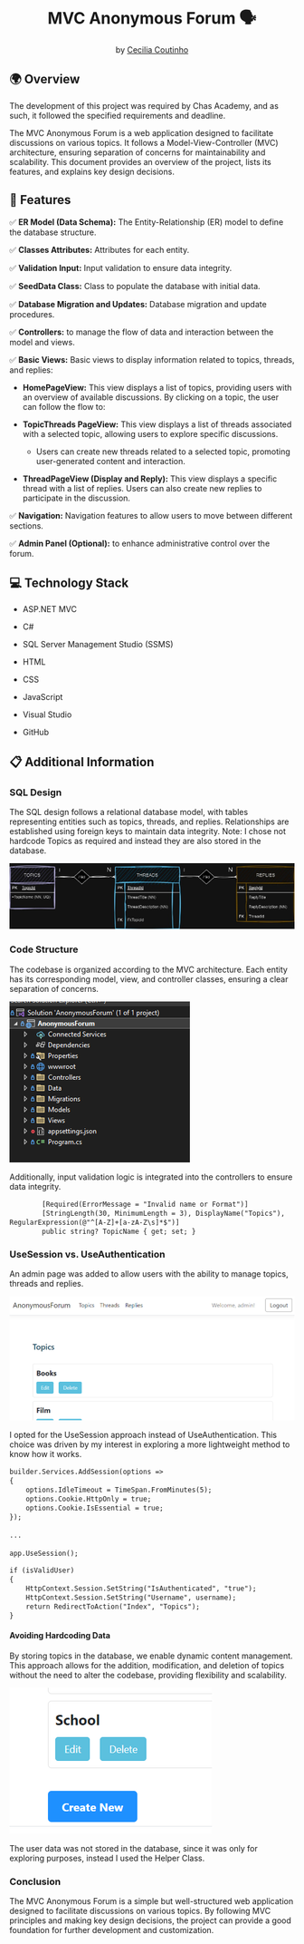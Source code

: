 ﻿
<h1 align="center">MVC Anonymous Forum 🗣️</h1>

<p align = center>
by <a href="https://github.com/Cecilia-Coutinho">Cecilia Coutinho</a>
</p>

## 🌍 Overview

The development of this project was required by Chas Academy, and as such, it followed the specified requirements and deadline. 

The MVC Anonymous Forum is a web application designed to facilitate discussions on various topics. It follows a Model-View-Controller (MVC) architecture, ensuring separation of concerns for maintainability and scalability. This document provides an overview of the project, lists its features, and explains key design decisions.

## 🚀 Features

✅ **ER Model (Data Schema):** The Entity-Relationship (ER) model to define the database structure.

✅ **Classes Attributes:** Attributes for each entity.

✅ **Validation Input:** Input validation to ensure data integrity.

✅ **SeedData Class:** Class to populate the database with initial data.

✅ **Database Migration and Updates:** Database migration and update procedures.

✅ **Controllers:** to manage the flow of data and interaction between the model and views.

✅ **Basic Views:** Basic views to display information related to topics, threads, and replies:

- **HomePageView:** This view displays a list of topics, providing users with an overview of available discussions. By clicking on a topic, the user can follow the flow to:


- **TopicThreads PageView:** This view displays a list of threads associated with a selected topic, allowing users to explore specific discussions.

  - Users can create new threads related to a selected topic, promoting user-generated content and interaction.

- **ThreadPageView (Display and Reply):** This view displays a specific thread with a list of replies. Users can also create new replies to participate in the discussion.

✅ **Navigation:** Navigation features to allow users to move between different sections.

✅ **Admin Panel (Optional):** to enhance administrative control over the forum.

## 💻 Technology Stack

* ASP.NET MVC

* C#

* SQL Server Management Studio (SSMS)

* HTML

* CSS

* JavaScript

* Visual Studio

* GitHub


## 📋 Additional Information

### SQL Design

The SQL design follows a relational database model, with tables representing entities such as topics, threads, and replies. Relationships are established using foreign keys to maintain data integrity. Note: I chose not hardcode Topics as required and instead they are also stored in the database.

![ER Model](/AnonymousForum/wwwroot/Images/ER-Model-AnonymousForum.jpg)


### Code Structure

The codebase is organized according to the MVC architecture. Each entity has its corresponding model, view, and controller classes, ensuring a clear separation of concerns. 


![Code Structure](AnonymousForum/wwwroot/Images/mvc-codeStructure.PNG)

Additionally, input validation logic is integrated into the controllers to ensure data integrity.

```
        [Required(ErrorMessage = "Invalid name or Format")]
        [StringLength(30, MinimumLength = 3), DisplayName("Topics"), RegularExpression(@"^[A-Z]+[a-zA-Z\s]*$")]
        public string? TopicName { get; set; }
```

### UseSession vs. UseAuthentication

An admin page was added to allow users with the ability to manage topics, threads and replies. 

![Admin Login](AnonymousForum/wwwroot/Images/admin-page.PNG)

I opted for the UseSession approach instead of UseAuthentication. This choice was driven by my interest in exploring a more lightweight method to know how it works. 

```
builder.Services.AddSession(options =>
{
    options.IdleTimeout = TimeSpan.FromMinutes(5);
    options.Cookie.HttpOnly = true;
    options.Cookie.IsEssential = true;
});

...

app.UseSession();

```

```
if (isValidUser)
{
    HttpContext.Session.SetString("IsAuthenticated", "true");
    HttpContext.Session.SetString("Username", username);
    return RedirectToAction("Index", "Topics");
}
```
#### Avoiding Hardcoding Data

By storing topics in the database, we enable dynamic content management. This approach allows for the addition, modification, and deletion of topics without the need to alter the codebase, providing flexibility and scalability.

![Admin Topics Page](AnonymousForum/wwwroot/Images/admin-topics-edition.PNG)

The user data was not stored in the database, since it was only for exploring purposes, instead I used the Helper Class.


### Conclusion

The MVC Anonymous Forum is a simple but well-structured web application designed to facilitate discussions on various topics. By following MVC principles and making key design decisions, the project can provide a good foundation for further development and customization.

